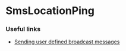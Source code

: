 # SmsLocationPing

### Useful links
* [Sending user defined broadcast messages](https://www.digitalocean.com/community/tutorials/android-broadcastreceiver-example-tutorial)